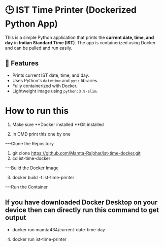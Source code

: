 # 🕒 IST Time Printer (Dockerized Python App)

This is a simple Python application that prints the **current date, time, and day** in **Indian Standard Time (IST)**. The app is containerized using Docker and can be pulled and run easily.

## 📌 Features
- Prints current IST date, time, and day.
- Uses Python's `datetime` and `pytz` libraries.
- Fully containerized with Docker.
- Lightweight image using `python:3.9-slim`.

# How to run this 
1) Make sure 
**Docker installed
**Git installed

2) In CMD print this one by one

---Clone the Repository   

1.  git clone https://github.com/Mamta-Rajbhar/ist-time-docker.git
2.  cd ist-time-docker

---Build the Docker Image

3.  docker build -t ist-time-printer .

---Run the Container

## If you have downloaded Docker Desktop on your device  then can directly run this command to get output

- docker run mamta434/current-date-time-day

4.  docker run ist-time-printer

